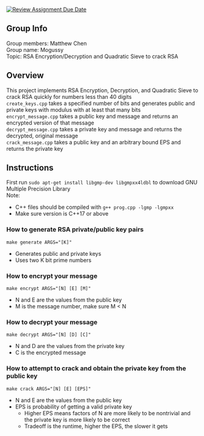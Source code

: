 [![Review Assignment Due Date](https://classroom.github.com/assets/deadline-readme-button-24ddc0f5d75046c5622901739e7c5dd533143b0c8e959d652212380cedb1ea36.svg)](https://classroom.github.com/a/ecp4su41)

## Group Info
Group members: Matthew Chen  
Group name: Mogussy  
Topic: RSA Encryption/Decryption and Quadratic Sieve to crack RSA  

## Overview
This project implements RSA Encryption, Decryption, and Quadratic Sieve to crack RSA quickly for numbers less than 40 digits  
`create_keys.cpp` takes a specified number of bits and generates public and private keys with modulus with at least that many bits  
`encrypt_message.cpp` takes a public key and message and returns an encrypted version of that message  
`decrypt_message.cpp` takes a private key and message and returns the decrypted, original message  
`crack_message.cpp` takes a public key and an arbitrary bound EPS and returns the private key

## Instructions
First run `sudo apt-get install libgmp-dev libgmpxx4ldbl` to download GNU Multiple Precision Library  
Note: 
- C++ files should be compiled with `g++ prog.cpp -lgmp -lgmpxx`  
- Make sure version is C++17 or above

### How to generate RSA private/public key pairs
`make generate ARGS="[K]"`
- Generates public and private keys
- Uses two K bit prime numbers

### How to encrypt your message
`make encrypt ARGS="[N] [E] [M]"`
- N and E are the values from the public key
- M is the message number, make sure M < N

### How to decrypt your message
`make decrypt ARGS="[N] [D] [C]"`
- N and D are the values from the private key
- C is the encrypted message

### How to attempt to crack and obtain the private key from the public key
`make crack ARGS="[N] [E] [EPS]"`
- N and E are the values from the public key
- EPS is probability of getting a valid private key
    - Higher EPS means factors of N are more likely to be nontrivial and the private key is more likely to be correct
    - Tradeoff is the runtime, higher the EPS, the slower it gets